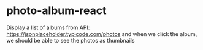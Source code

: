# photo-album-react
Display a list of albums from API: https://jsonplaceholder.typicode.com/photos and when we click the album, we should be able to see the photos as thumbnails
